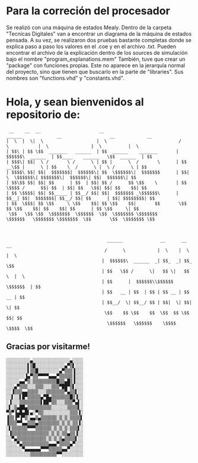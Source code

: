 <h1>Para la correción del procesador</h1>
Se realizó con una máquina de estados Mealy. Dentro de la carpeta "Tecnicas Digitales" van a encontrar un diagrama de la máquina de estados pensada.
A su vez, se realizaron dos pruebas bastante completas donde se explica paso a paso los valores en el .coe y en el archivo .txt. Pueden encontrar el archivo de la explicación dentro de los sources de simulación bajo el nombre "program_explanations.mem"
También, tuve que crear un "package" con funciones propias. Este no aparece en la jerarquía normal del proyecto, sino que tienen que buscarlo en la parte de "libraries". Sus nombres son "functions.vhd" y "constants.vhd".

<h1>Hola, y sean bienvenidos al repositorio de:</h1>

```
 __    __  __                      __                             ______             __                  __            __       
|  \  |  \|  \                    |  \                           /      \           |  \                |  \          |  \      
| $$\ | $$ \$$  _______   ______  | $$  ______    _______       |  $$$$$$\  ______  | $$____    ______   \$$  ______  | $$      
| $$$\| $$|  \ /       \ /      \ | $$ |      \  /       \      | $$ __\$$ |      \ | $$    \  /      \ |  \ /      \ | $$      
| $$$$\ $$| $$|  $$$$$$$|  $$$$$$\| $$  \$$$$$$\|  $$$$$$$      | $$|    \  \$$$$$$\| $$$$$$$\|  $$$$$$\| $$|  $$$$$$\| $$      
| $$\$$ $$| $$| $$      | $$  | $$| $$ /      $$ \$$    \       | $$ \$$$$ /      $$| $$  | $$| $$   \$$| $$| $$    $$| $$      
| $$ \$$$$| $$| $$_____ | $$__/ $$| $$|  $$$$$$$ _\$$$$$$\      | $$__| $$|  $$$$$$$| $$__/ $$| $$      | $$| $$$$$$$$| $$      
| $$  \$$$| $$ \$$     \ \$$    $$| $$ \$$    $$|       $$       \$$    $$ \$$    $$| $$    $$| $$      | $$ \$$     \| $$      
 \$$   \$$ \$$  \$$$$$$$  \$$$$$$  \$$  \$$$$$$$ \$$$$$$$         \$$$$$$   \$$$$$$$ \$$$$$$$  \$$       \$$  \$$$$$$$ \$$      
                                                                                                                                
                                                                                                
                                                                                                                                
                                      ______              __      __      __                                                    
                                     /      \            |  \    |  \    |  \                                                   
                                    |  $$$$$$\  ______  _| $$_  _| $$_    \$$                                                   
                                    | $$   \$$ /      \|   $$ \|   $$ \  |  \                                                   
                                    | $$      |  $$$$$$\\$$$$$$ \$$$$$$  | $$                                                   
                                    | $$   __ | $$  | $$ | $$ __ | $$ __ | $$                                                   
                                    | $$__/  \| $$__/ $$ | $$|  \| $$|  \| $$                                                   
                                     \$$    $$ \$$    $$  \$$  $$ \$$  $$| $$                                                   
                                      \$$$$$$   \$$$$$$    \$$$$   \$$$$  \$$ 
```                                                                                                                           
 <h2>Gracias por visitarme!</h2>

```
░░░░░░░░░▄░░░░░░░░░░░░░░▄░░░░
░░░░░░░░▌▒█░░░░░░░░░░░▄▀▒▌░░░
░░░░░░░░▌▒▒█░░░░░░░░▄▀▒▒▒▐░░░
░░░░░░░▐▄▀▒▒▀▀▀▀▄▄▄▀▒▒▒▒▒▐░░░
░░░░░▄▄▀▒░▒▒▒▒▒▒▒▒▒█▒▒▄█▒▐░░░
░░░▄▀▒▒▒░░░▒▒▒░░░▒▒▒▀██▀▒▌░░░ 
░░▐▒▒▒▄▄▒▒▒▒░░░▒▒▒▒▒▒▒▀▄▒▒▌░░
░░▌░░▌█▀▒▒▒▒▒▄▀█▄▒▒▒▒▒▒▒█▒▐░░
░▐░░░▒▒▒▒▒▒▒▒▌██▀▒▒░░░▒▒▒▀▄▌░
░▌░▒▄██▄▒▒▒▒▒▒▒▒▒░░░░░░▒▒▒▒▌░
▀▒▀▐▄█▄█▌▄░▀▒▒░░░░░░░░░░▒▒▒▐░
▐▒▒▐▀▐▀▒░▄▄▒▄▒▒▒▒▒▒░▒░▒░▒▒▒▒▌
▐▒▒▒▀▀▄▄▒▒▒▄▒▒▒▒▒▒▒▒░▒░▒░▒▒▐░
░▌▒▒▒▒▒▒▀▀▀▒▒▒▒▒▒░▒░▒░▒░▒▒▒▌░
░▐▒▒▒▒▒▒▒▒▒▒▒▒▒▒░▒░▒░▒▒▄▒▒▐░░
░░▀▄▒▒▒▒▒▒▒▒▒▒▒░▒░▒░▒▄▒▒▒▒▌░░
░░░░▀▄▒▒▒▒▒▒▒▒▒▒▄▄▄▀▒▒▒▒▄▀░░░
░░░░░░▀▄▄▄▄▄▄▀▀▀▒▒▒▒▒▄▄▀░░░░░
░░░░░░░░░▒▒▒▒▒▒▒▒▒▒▀▀░░░░░░░░
```


